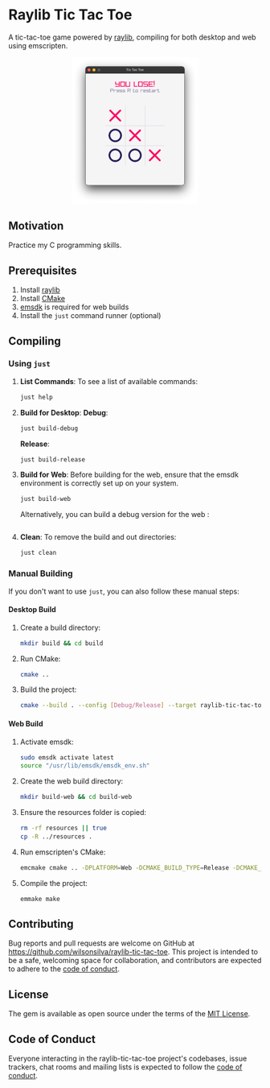 # Raylib Tic Tac Toe

A tic-tac-toe game powered by [raylib](https://www.raylib.com/), compiling for both desktop and web using emscripten.

<p align="center">
  <img src=".github/assets/tic-tac-toe.png?raw=true" alt="Tic Tac Toe Screenshot" width="50%" height="50%"/>
</p>

## Motivation

Practice my C programming skills.

## Prerequisites

1. Install [raylib](https://www.raylib.com/)
2. Install [CMake](https://cmake.org/)
3. [emsdk](https://emscripten.org/docs/getting_started/downloads.html) is required for web builds
4. Install the `just` command runner (optional)

## Compiling

### Using `just`

1. **List Commands**: To see a list of available commands:
   ```bash
   just help
   ```

2. **Build for Desktop**:
    **Debug**:
    ```bash
    just build-debug
    ```
    **Release**:
    ```bash
    just build-release
    ```

3. **Build for Web**: Before building for the web, ensure that the emsdk environment is correctly set up on your system.
   ```bash
   just build-web
   ```
   
   Alternatively, you can build a debug version for the web :
   ```bash

4. **Clean**: To remove the build and out directories:
   ```bash
   just clean
   ```

### Manual Building

If you don't want to use `just`, you can also follow these manual steps:

#### Desktop Build

1. Create a build directory:
   ```bash
   mkdir build && cd build
   ```

2. Run CMake:
   ```bash
   cmake ..
   ```

3. Build the project:
   ```bash
   cmake --build . --config [Debug/Release] --target raylib-tic-tac-toe -j 10
   ```

#### Web Build

1. Activate emsdk:
   ```bash
   sudo emsdk activate latest
   source "/usr/lib/emsdk/emsdk_env.sh"
   ```

2. Create the web build directory:
   ```bash
   mkdir build-web && cd build-web
   ```

3. Ensure the resources folder is copied:
   ```bash
   rm -rf resources || true
   cp -R ../resources .
   ```

4. Run emscripten's CMake:
   ```bash
   emcmake cmake .. -DPLATFORM=Web -DCMAKE_BUILD_TYPE=Release -DCMAKE_EXE_LINKER_FLAGS="-s USE_GLFW=3" -DCMAKE_EXECUTABLE_SUFFIX=".html" -DWEB_SHELL=minshell.html
   ```

5. Compile the project:
   ```bash
   emmake make
   ```

## Contributing

Bug reports and pull requests are welcome on GitHub at https://github.com/wilsonsilva/raylib-tic-tac-toe.
This project is intended to be a safe, welcoming space for collaboration, and contributors are expected to adhere
to the [code of conduct](https://github.com/wilsonsilva/raylib-tic-tac-toe/blob/main/CODE_OF_CONDUCT.md).

## License

The gem is available as open source under the terms of the [MIT License](https://opensource.org/licenses/MIT).

## Code of Conduct

Everyone interacting in the raylib-tic-tac-toe project's codebases, issue trackers, chat rooms and mailing lists is expected
to follow the [code of conduct](https://github.com/wilsonsilva/raylib-tic-tac-toe/blob/main/CODE_OF_CONDUCT.md).